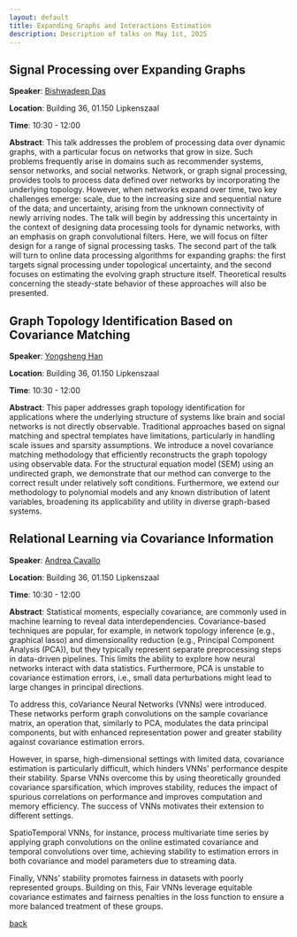 ```yaml
---
layout: default
title: Expanding Graphs and Interactions Estimation
description: Description of talks on May 1st, 2025
---
```



## Signal Processing over Expanding Graphs

**Speaker**: [Bishwadeep Das](https://scholar.google.com/citations?user=3D96umoAAAAJ&hl=en)

**Location**: Building 36, 01.150 Lipkenszaal

**Time**: 10:30 - 12:00

**Abstract**: This talk addresses the problem of processing data over dynamic graphs, with a particular focus on networks that grow in size. Such problems frequently arise in domains such as recommender systems, sensor networks, and social networks. Network, or graph signal processing, provides tools to process data defined over networks by incorporating the underlying topology. However, when networks expand over time, two key challenges emerge: scale, due to the increasing size and sequential nature of the data; and uncertainty, arising from the unknown connectivity of newly arriving nodes.
The talk will begin by addressing this uncertainty in the context of designing data processing tools for dynamic networks, with an emphasis on graph convolutional filters. Here, we will focus on filter design for a range of signal processing tasks. The second part of the talk will turn to online data processing algorithms for expanding graphs: the first targets signal processing under topological uncertainty, and the second focuses on estimating the evolving graph structure itself. Theoretical results concerning the steady-state behavior of these approaches will also be presented.




## Graph Topology Identification Based on Covariance Matching

**Speaker**: [Yongsheng Han](https://microelectronics.tudelft.nl/People/bio.php?id=1070)

**Location**: Building 36, 01.150 Lipkenszaal

**Time**: 10:30 - 12:00

**Abstract**: This paper addresses graph topology identification for applications where the underlying structure of systems like brain and social networks is not directly observable. Traditional approaches based on signal matching and spectral templates have limitations, particularly in handling scale issues and sparsity assumptions. We introduce a novel covariance matching methodology that efficiently reconstructs the graph topology using observable data. For the structural equation model (SEM) using an undirected graph, we demonstrate that our method can converge to the correct result under relatively soft conditions. Furthermore, we extend our methodology to polynomial models and any known distribution of latent variables, broadening its applicability and utility in diverse graph-based systems.


## Relational Learning via Covariance Information

**Speaker**: [Andrea Cavallo](https://scholar.google.com/citations?user=rzuJ5jMAAAAJ)

**Location**: Building 36, 01.150 Lipkenszaal

**Time**: 10:30 - 12:00

**Abstract**: Statistical moments, especially covariance, are commonly used in machine learning to reveal data interdependencies. Covariance-based techniques are popular, for example, in network topology inference (e.g., graphical lasso) and dimensionality reduction (e.g., Principal Component Analysis (PCA)), but they typically represent separate preprocessing steps in data-driven pipelines. This limits the ability to explore how neural networks interact with data statistics. Furthermore, PCA is unstable to covariance estimation errors, i.e., small data perturbations might lead to large changes in principal directions.
 
To address this, coVariance Neural Networks (VNNs) were introduced. These networks perform graph convolutions on the sample covariance matrix, an operation that, similarly to PCA, modulates the data principal components, but with enhanced representation power and greater stability against covariance estimation errors.
 
However, in sparse, high-dimensional settings with limited data, covariance estimation is particularly difficult, which hinders VNNs' performance despite their stability. Sparse VNNs overcome this by using theoretically grounded covariance sparsification, which improves stability, reduces the impact of spurious correlations on performance and improves computation and memory efficiency. The success of VNNs motivates their extension to different settings.
 
SpatioTemporal VNNs, for instance, process multivariate time series by applying graph convolutions on the online estimated covariance and temporal convolutions over time, achieving stability to estimation errors in both covariance and model parameters due to streaming data.
 
Finally, VNNs’ stability promotes fairness in datasets with poorly represented groups. Building on this, Fair VNNs leverage equitable covariance estimates and fairness penalties in the loss function to ensure a more balanced treatment of these groups.





[back](../index.md#may-1st-2025-expanding-graphs-and-interactions-estimation)
